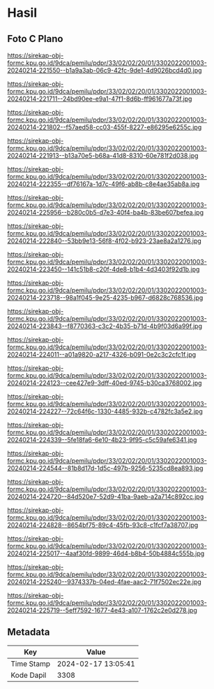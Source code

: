 # Hasil

## Foto C Plano

https://sirekap-obj-formc.kpu.go.id/9dca/pemilu/pdpr/33/02/02/20/01/3302022001003-20240214-221550--b1a9a3ab-06c9-42fc-9de1-4d9026bcd4d0.jpg

https://sirekap-obj-formc.kpu.go.id/9dca/pemilu/pdpr/33/02/02/20/01/3302022001003-20240214-221711--24bd90ee-e9a1-47f1-8d6b-ff961677a73f.jpg

https://sirekap-obj-formc.kpu.go.id/9dca/pemilu/pdpr/33/02/02/20/01/3302022001003-20240214-221802--f57aed58-cc03-455f-8227-e86295e6255c.jpg

https://sirekap-obj-formc.kpu.go.id/9dca/pemilu/pdpr/33/02/02/20/01/3302022001003-20240214-221913--b13a70e5-b68a-41d8-8310-60e781f2d038.jpg

https://sirekap-obj-formc.kpu.go.id/9dca/pemilu/pdpr/33/02/02/20/01/3302022001003-20240214-222355--df76167a-1d7c-49f6-ab8b-c8e4ae35ab8a.jpg

https://sirekap-obj-formc.kpu.go.id/9dca/pemilu/pdpr/33/02/02/20/01/3302022001003-20240214-225956--b280c0b5-d7e3-40f4-ba4b-83be607befea.jpg

https://sirekap-obj-formc.kpu.go.id/9dca/pemilu/pdpr/33/02/02/20/01/3302022001003-20240214-222840--53bb9e13-56f8-4f02-b923-23ae8a2a1276.jpg

https://sirekap-obj-formc.kpu.go.id/9dca/pemilu/pdpr/33/02/02/20/01/3302022001003-20240214-223450--141c51b8-c20f-4de8-b1b4-4d3403f92d1b.jpg

https://sirekap-obj-formc.kpu.go.id/9dca/pemilu/pdpr/33/02/02/20/01/3302022001003-20240214-223718--98a1f045-9e25-4235-b967-d6828c768536.jpg

https://sirekap-obj-formc.kpu.go.id/9dca/pemilu/pdpr/33/02/02/20/01/3302022001003-20240214-223843--f8770363-c3c2-4b35-b71d-4b9f03d6a99f.jpg

https://sirekap-obj-formc.kpu.go.id/9dca/pemilu/pdpr/33/02/02/20/01/3302022001003-20240214-224011--a01a9820-a217-4326-b091-0e2c3c2cfc1f.jpg

https://sirekap-obj-formc.kpu.go.id/9dca/pemilu/pdpr/33/02/02/20/01/3302022001003-20240214-224123--cee427e9-3dff-40ed-9745-b30ca3768002.jpg

https://sirekap-obj-formc.kpu.go.id/9dca/pemilu/pdpr/33/02/02/20/01/3302022001003-20240214-224227--72c64f6c-1330-4485-932b-c4782fc3a5e2.jpg

https://sirekap-obj-formc.kpu.go.id/9dca/pemilu/pdpr/33/02/02/20/01/3302022001003-20240214-224339--5fe18fa6-6e10-4b23-9f95-c5c59afe6341.jpg

https://sirekap-obj-formc.kpu.go.id/9dca/pemilu/pdpr/33/02/02/20/01/3302022001003-20240214-224544--81b8d17d-1d5c-497b-9256-5235cd8ea893.jpg

https://sirekap-obj-formc.kpu.go.id/9dca/pemilu/pdpr/33/02/02/20/01/3302022001003-20240214-224720--84d520e7-52d9-41ba-9aeb-a2a714c892cc.jpg

https://sirekap-obj-formc.kpu.go.id/9dca/pemilu/pdpr/33/02/02/20/01/3302022001003-20240214-224828--8654bf75-89c4-45fb-93c8-c1fcf7a38707.jpg

https://sirekap-obj-formc.kpu.go.id/9dca/pemilu/pdpr/33/02/02/20/01/3302022001003-20240214-225017--4aaf30fd-9899-46d4-b8b4-50b4884c555b.jpg

https://sirekap-obj-formc.kpu.go.id/9dca/pemilu/pdpr/33/02/02/20/01/3302022001003-20240214-225240--9374337b-04ed-4fae-aac2-71f7502ec22e.jpg

https://sirekap-obj-formc.kpu.go.id/9dca/pemilu/pdpr/33/02/02/20/01/3302022001003-20240214-225719--5eff7592-1677-4e43-a107-1762c2e0d278.jpg


## Metadata

| Key        | Value               |
| ---------- | ------------------- |
| Time Stamp | 2024-02-17 13:05:41 |
| Kode Dapil | 3308                |



